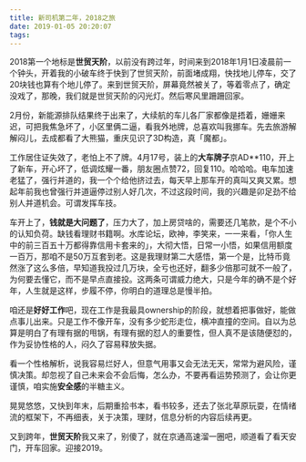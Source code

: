 ```yaml
---
title: 新司机第二年，2018之旅
date: 2019-01-05 20:20:07
tags:
---
```


2018第一个地标是**世贸天阶**，以前没有跨过年，时间来到2018年1月1日凌晨前一个钟头，开着我的小破车终于快到了世贸天阶，前面堵成翔，快找地儿停车，交了20块钱也算有个地儿停了。来到世贸天阶，屏幕竟然被关了，等着零点了，确定没戏了，那晚，我们就是世贸天阶的闪光灯。然后寒风里跚跚回家。

2月份，新能源排队结果终于出来了，大续航的车儿各厂家都像是捂着，姗姗来迟，可把我焦急坏了，小区里俩二逼，看我外地牌，总喜欢叫我挪车。先去旅游解解闷儿，去成都看了大熊猫，重庆见识了3D构造，真「魔都」。

工作居住证失效了，老怕上不了牌。4月17号，装上的**大车牌子**京AD**110，开上了新车，开心坏了，低调炫耀一番，朋友圈点赞72，回复110。哈哈哈。电车加速老猛了，强行并道的，我一个个给他挤过去，每天早上那车开的真叫又爽又累。想起年前我也曾强行并道逼停过别人好几次，不过这段时间，我的兴趣是卯足劲不给别人并道机会。可谓发挥车技。

车开上了，**钱就是大问题了**，压力大了，加上房贷啥的，需要还几笔款，是个不小的认知负荷。缺钱看理财书籍啊。水库论坛，欧神，李笑来，一一来看，「你人生中的前三百五十万都得靠信用卡套来的」，大彻大悟，日常一小悟，如果信用额度一百万，那咱不是50万互套到老。这是我理财第二大感悟，第一个是，比特币竟然涨了这么多倍，早知道我投过几万块，全亏也还好，翻多少倍那可就不一般了，为何要去懂它，而不是早点直接投。这两条可谓威力绝大，只是今年的确不是个好年，人生就是这样，步履不停，你明白的道理总是慢半拍。

咱还是**好好工作**吧，现在工作是我最具ownership的阶段，就想着把事做好，能做点事儿出来。只是工作不像开车，没有多少蛇形走位，横冲直撞的空间。自以为总算是明白了有理有据的甩锅，有理有据的怼人的重要性，但人真不是该随便怼的，作为妥协性格的人，闷久了容易释放失据。

看一个性格解析，说我容易烂好人，但意气用事又会无法无天，常常为避风险，谨慎决策。却忽视了自己未来会不会后悔，怎么办，不要再看运势预测了，会让你更谨慎，咱实施**安全感**的半糖主义。
     
晃晃悠悠，又快到年末，后期重拾书本，看书较多，还去了张北草原玩耍，在情绪流的框架下，不再细表，关于决策，理财，信息分析的内容后续再更。

又到跨年，**世贸天阶**我又来了，别傻了，就在京通高速溜一圈吧，顺道看了看天安门，开车回家。迎接2019。


